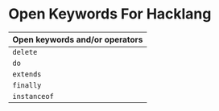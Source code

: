# Open Keywords For Hacklang

| **Open keywords and/or operators**
| ------------------------------------------------------------------ |
| `delete` |
| `do` |
| `extends` |
| `finally` |
| `instanceof`|